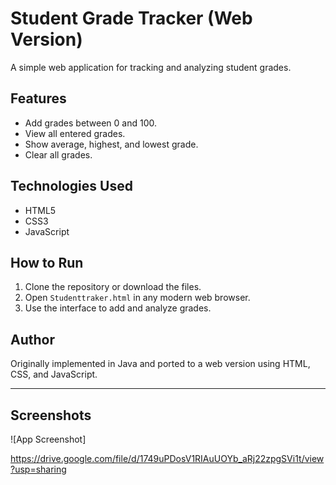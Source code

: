 

# Student Grade Tracker (Web Version)

A simple web application for tracking and analyzing student grades.

## Features

- Add grades between 0 and 100.
- View all entered grades.
- Show average, highest, and lowest grade.
- Clear all grades.

## Technologies Used

- HTML5
- CSS3
- JavaScript

## How to Run

1. Clone the repository or download the files.
2. Open `Studenttraker.html` in any modern web browser.
3. Use the interface to add and analyze grades.

## Author

Originally implemented in Java and ported to a web version using HTML, CSS, and JavaScript.

---





## Screenshots

![App Screenshot]

https://drive.google.com/file/d/1749uPDosV1RIAuUOYb_aRj22zpgSVi1t/view?usp=sharing

